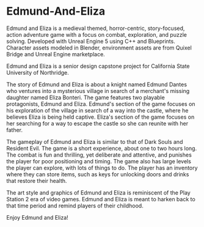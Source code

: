 # Edmund-And-Eliza

Edmund and Eliza is a medieval themed, horror-centric, story-focused, action adventure game with a focus on combat, exploration, and puzzle solving. Developed with Unreal Engine 5 using C++ and Blueprints. Character assets modeled in Blender, environment assets are from Quixel Bridge and Unreal Engine marketplace.

Edmund and Eliza is a senior design capstone project for California State University of Northridge.

The story of Edmund and Eliza is about a knight named Edmund Dantes who ventures into a mysterious village in search of a merchant's missing daughter named Eliza Bonteri. The game features two playable protagonists, Edmund and Eliza. Edmund's section of the game focuses on his exploration of the village in search of a way into the castle, where he believes Eliza is being held captive. Eliza's section of the game focuses on her searching for a way to escape the castle so she can reunite with her father. 

The gameplay of Edmund and Eliza is similar to that of Dark Souls and Resident Evil. The game is a short experience, about one to two hours long. The combat is fun and thrilling, yet deliberate and attentive, and punishes the player for poor positioning and timing. The game also has large levels the player can explore, with lots of things to do. The player has an inventory where they can store items, such as keys for unlocking doors and drinks that restore their health. 

The art style and graphics of Edmund and Eliza is reminiscent of the Play Station 2 era of video games. Edmund and Eliza is meant to harken back to that time period and remind players of their childhood.

Enjoy Edmund and Eliza!
